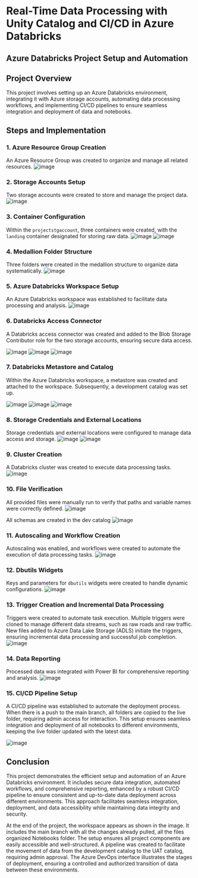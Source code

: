 # Real-Time Data Processing with Unity Catalog and CI/CD in Azure Databricks
## Azure Databricks Project Setup and Automation

## Project Overview

This project involves setting up an Azure Databricks environment, integrating it with Azure storage accounts, automating data processing workflows, and implementing CI/CD pipelines to ensure seamless integration and deployment of data and notebooks.

## Steps and Implementation

### 1. Azure Resource Group Creation
An Azure Resource Group was created to organize and manage all related resources.
![image](https://github.com/user-attachments/assets/c4aa04c2-0f9c-4d84-9b51-356a8dd4b21b)

### 2. Storage Accounts Setup
Two storage accounts were created to store and manage the project data.
![image](https://github.com/user-attachments/assets/4930f92e-95c3-4aca-b534-df1b9f67f88d)

### 3. Container Configuration
Within the `projectstgaccount`, three containers were created, with the `landing` container designated for storing raw data.
![image](https://github.com/user-attachments/assets/37708be9-d1da-44b0-a17a-ca259851e502)
![image](https://github.com/user-attachments/assets/d709b33d-14c3-48fc-b0e1-cfdfb628855c)

### 4. Medallion Folder Structure
Three folders were created in the medallion structure to organize data systematically.
![image](https://github.com/user-attachments/assets/38b65fba-8de2-4efe-ba82-13ba74f493de)

### 5. Azure Databricks Workspace Setup
An Azure Databricks workspace was established to facilitate data processing and analysis.
![image](https://github.com/user-attachments/assets/1d45a719-b5e8-458f-a3d2-1e4ff9b72432)

### 6. Databricks Access Connector
A Databricks access connector was created and added to the Blob Storage Contributor role for the two storage accounts, 
ensuring secure data access.

![image](https://github.com/user-attachments/assets/4b232bed-4c55-459b-896c-171296f88a3c)
![image](https://github.com/user-attachments/assets/e054b3a6-f901-4a14-8f02-0d29e8dad04b)
![image](https://github.com/user-attachments/assets/f6be1b33-306d-4de7-9dd5-f2f20fee71a4)

### 7. Databricks Metastore and Catalog
Within the Azure Databricks workspace, a metastore was created and attached to the workspace. Subsequently, 
a development catalog was set up.

![image](https://github.com/user-attachments/assets/eabb2366-9989-47eb-8d6a-21ad4e4ccbb0)
![image](https://github.com/user-attachments/assets/e6813e2c-111c-4609-bf9e-ed2187f7f301)
![image](https://github.com/user-attachments/assets/88da9e20-b775-43b7-8cd4-c51e1f02e651)

### 8. Storage Credentials and External Locations
Storage credentials and external locations were configured to manage data access and storage.
![image](https://github.com/user-attachments/assets/117d74b7-e990-4f99-bcfd-aae797c793c0)
![image](https://github.com/user-attachments/assets/a2f98942-880c-43d6-bfa1-21965144533c)

### 9. Cluster Creation
A Databricks cluster was created to execute data processing tasks.
![image](https://github.com/user-attachments/assets/58c8bb74-e486-4dec-b9f0-74ae412b064b)

### 10. File Verification
All provided files were manually run to verify that paths and variable names were correctly defined.
![image](https://github.com/user-attachments/assets/68fd3447-674c-4a45-8361-2ce5229b7a0e)

All schemas are created in the dev catalog
![image](https://github.com/user-attachments/assets/43f0dd1d-d27b-4d4a-89eb-5b6b7b52bafd)

### 11. Autoscaling and Workflow Creation
Autoscaling was enabled, and workflows were created to automate the execution of data processing tasks. 
![image](https://github.com/user-attachments/assets/769ddedf-5ce6-42b7-b5a7-91d7ac42ceb3)

### 12. Dbutils Widgets
Keys and parameters for `dbutils` widgets were created to handle dynamic configurations.
![image](https://github.com/user-attachments/assets/9b54d0b3-7fd0-4baf-8287-453394b89522)

### 13. Trigger Creation and Incremental Data Processing
Triggers were created to automate task execution. Multiple triggers were cloned to manage different data streams, such as raw roads and raw traffic.
New files added to Azure Data Lake Storage (ADLS) initiate the triggers, ensuring incremental data processing and successful job completion.
![image](https://github.com/user-attachments/assets/f92fbe37-918c-4251-a6a1-88ccfa1edb12)

### 14. Data Reporting
Processed data was integrated with Power BI for comprehensive reporting and analysis.
![image](https://github.com/user-attachments/assets/7358d851-127e-4f82-89b5-cd8bc2c63d8f)

### 15. CI/CD Pipeline Setup
A CI/CD pipeline was established to automate the deployment process. When there is a push to the main branch, all folders are copied to the live folder, requiring admin access for interaction. This setup ensures seamless integration and deployment of all notebooks to different environments, keeping the live folder updated with the latest data.

![image](https://github.com/user-attachments/assets/156a9023-8a7e-49e2-b47f-7b472f2870ec)

## Conclusion

This project demonstrates the efficient setup and automation of an Azure Databricks environment. It includes secure data integration, automated workflows, and comprehensive reporting, enhanced by a robust CI/CD pipeline to ensure consistent and up-to-date data deployment across different environments. This approach facilitates seamless integration, deployment, and data accessibility while maintaining data integrity and security.

At the end of the project, the workspace appears as shown in the image. It includes the main branch with all the changes already pulled, all the files organized Notebooks folder. The setup ensures all project 
components are easily accessible and well-structured. A pipeline was created to facilitate the movement of data from the development catalog to the UAT catalog, requiring admin approval. The Azure DevOps 
interface illustrates the stages of deployment, ensuring a controlled and authorized transition of data between these environments.
